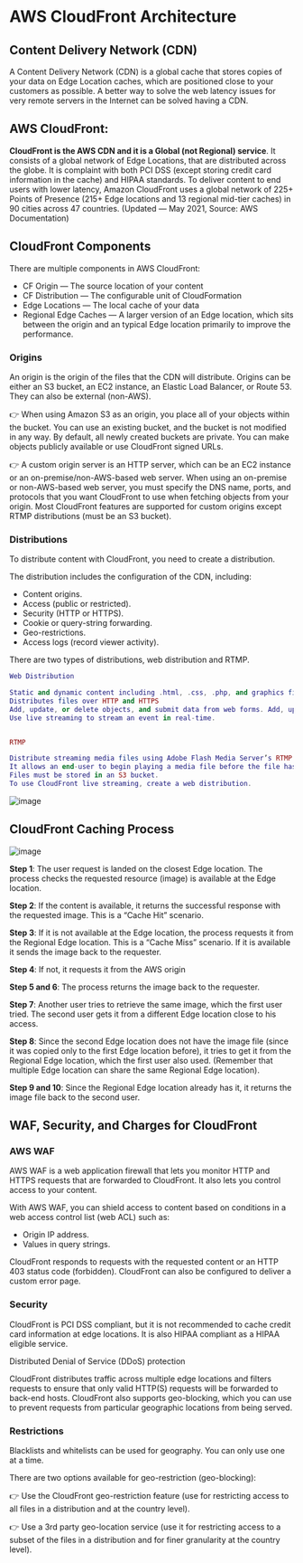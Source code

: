 # AWS CloudFront Architecture

## Content Delivery Network (CDN)
A Content Delivery Network (CDN) is a global cache that stores copies of your data on Edge Location caches, which are positioned close to your customers as possible.
A better way to solve the web latency issues for very remote servers in the Internet can be solved having a CDN.

## AWS CloudFront:
**CloudFront is the AWS CDN and it is a Global (not Regional) service**. 
It consists of a global network of Edge Locations, that are distributed across the globe. It is complaint with both PCI DSS (except storing credit card information in the cache) and HIPAA standards.
To deliver content to end users with lower latency, Amazon CloudFront uses a global network of 225+ Points of Presence (215+ Edge locations and 13 regional mid-tier caches) in 90 cities across 47 countries. (Updated — May 2021, Source: AWS Documentation) 

## CloudFront Components
There are multiple components in AWS CloudFront:

- CF Origin — The source location of your content
- CF Distribution — The configurable unit of CloudFormation
- Edge Locations — The local cache of your data
- Regional Edge Caches — A larger version of an Edge location, which sits between the origin and an typical Edge location primarily to improve the performance.

### Origins

An origin is the origin of the files that the CDN will distribute. Origins can be either an S3 bucket, an EC2 instance, an Elastic Load Balancer, or Route 53. They can also be external (non-AWS).

👉 When using Amazon S3 as an origin, you place all of your objects within the bucket. You can use an existing bucket, and the bucket is not modified in any way. By default, all newly created buckets are private. You can make objects publicly available or use CloudFront signed URLs.

👉 A custom origin server is an HTTP server, which can be an EC2 instance or an on-premise/non-AWS-based web server. When using an on-premise or non-AWS-based web server, you must specify the DNS name, ports, and protocols that you want CloudFront to use when fetching objects from your origin. Most CloudFront features are supported for custom origins except RTMP distributions (must be an S3 bucket).

### Distributions

To distribute content with CloudFront, you need to create a distribution.

The distribution includes the configuration of the CDN, including:

- Content origins.
- Access (public or restricted).
- Security (HTTP or HTTPS).
- Cookie or query-string forwarding.
- Geo-restrictions.
- Access logs (record viewer activity).

There are two types of distributions, web distribution and RTMP.

```Lua
Web Distribution

Static and dynamic content including .html, .css, .php, and graphics files
Distributes files over HTTP and HTTPS
Add, update, or delete objects, and submit data from web forms. Add, update, or delete objects, and submit data from web forms.
Use live streaming to stream an event in real-time.


RTMP

Distribute streaming media files using Adobe Flash Media Server’s RTMP protocol.
It allows an end-user to begin playing a media file before the file has finished downloading from a CloudFront edge location.
Files must be stored in an S3 bucket.
To use CloudFront live streaming, create a web distribution.
```
![image](https://user-images.githubusercontent.com/33947539/154664723-099692ac-9f08-4811-88c0-b50bebcaddbd.png)

## CloudFront Caching Process
![image](https://user-images.githubusercontent.com/33947539/154657912-113cff6f-3a39-4207-9a6c-810110c67967.png)

**Step 1**: The user request is landed on the closest Edge location. The process checks the requested resource (image) is available at the Edge location.

**Step 2**: If the content is available, it returns the successful response with the requested image. This is a “Cache Hit” scenario.

**Step 3**: If it is not available at the Edge location, the process requests it from the Regional Edge location. This is a “Cache Miss” scenario. If it is available it sends the image back to the requester.

**Step 4**: If not, it requests it from the AWS origin

**Step 5 and 6**: The process returns the image back to the requester.

**Step 7**: Another user tries to retrieve the same image, which the first user tried. The second user gets it from a different Edge location close to his access.

**Step 8**: Since the second Edge location does not have the image file (since it was copied only to the first Edge location before), it tries to get it from the Regional Edge location, which the first user also used. (Remember that multiple Edge location can share the same Regional Edge location).

**Step 9 and 10**: Since the Regional Edge location already has it, it returns the image file back to the second user.


## WAF, Security, and Charges for CloudFront

### AWS WAF
AWS WAF is a web application firewall that lets you monitor HTTP and HTTPS requests that are forwarded to CloudFront. It also lets you control access to your content.

With AWS WAF, you can shield access to content based on conditions in a web access control list (web ACL) such as:

- Origin IP address.
- Values in query strings.

CloudFront responds to requests with the requested content or an HTTP 403 status code (forbidden). CloudFront can also be configured to deliver a custom error page. 

### Security
CloudFront is PCI DSS compliant, but it is not recommended to cache credit card information at edge locations. It is also HIPAA compliant as a HIPAA eligible service.

Distributed Denial of Service (DDoS) protection

CloudFront distributes traffic across multiple edge locations and filters requests to ensure that only valid HTTP(S) requests will be forwarded to back-end hosts. CloudFront also supports geo-blocking, which you can use to prevent requests from particular geographic locations from being served.


### Restrictions
Blacklists and whitelists can be used for geography. You can only use one at a time.

There are two options available for geo-restriction (geo-blocking):

👉 Use the CloudFront geo-restriction feature (use for restricting access to all files in a distribution and at the country level).

👉 Use a 3rd party geo-location service (use it for restricting access to a subset of the files in a distribution and for finer granularity at the country level).

